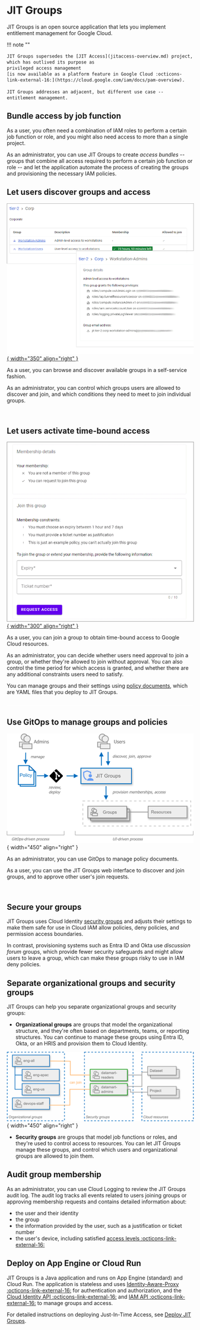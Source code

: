 # JIT Groups

JIT Groups is an open source application that lets you implement entitlement management 
for Google Cloud.

!!! note ""

    JIT Groups supersedes the [JIT Access](jitaccess-overview.md) project, which has outlived its purpose as
    privileged access management
    [is now available as a platform feature in Google Cloud :octicons-link-external-16:](https://cloud.google.com/iam/docs/pam-overview).

    JIT Groups addresses an adjacent, but different use case -- entitlement management. 

## Bundle access by job function

As a user, you often need a combination of IAM roles to perform a certain job function or role,
and you might also need access to more than a single project.

As an administrator, you can use JIT Groups to create _access bundles_ -- groups that combine all
access required to perform a certain job function or role -- and let the application automate the
process of creating the groups and provisioning the necessary IAM policies.

## Let users discover groups and access

[![Discover groups](images/jitgroups-discover.png){ width="350" align="right"  }](images/jitgroups-discover.png)

As a user, you can browse and discover available groups in a self-service fashion.

As an administrator, you can control which groups users are allowed to discover and join, 
and which conditions they need to meet to join individual groups.

<img src='images/pix.gif' style='width: 100%; height: 1px'>

## Let users activate time-bound access 

[![Request form](images/jitgroups-groupdetails.png){ width="300" align="right"  }](images/jitgroups-groupdetails.png)

As a user, you can join a group to obtain time-bound access to Google Cloud resources.

As an administrator, you can decide whether users need approval to join a group, or whether they're
allowed to join without approval. You can also control the time period for which access is granted, and whether
there are any additional constraints users need to satisfy.

You can manage groups and their settings using [policy documents](policy-reference.md),
which are YAML files that you deploy to JIT Groups.

<img src='images/pix.gif' style='width: 100%; height: 1px'>

## Use GitOps to manage groups and policies

![Group structure](images/process.svg){ width="450" align="right"  }

As an administrator, you can use GitOps to manage policy documents. 

As a user, you can use the JIT Groups web interface to discover and join groups, and to approve
other user's join requests.

<img src='images/pix.gif' style='width: 100%; height: 1px'>

## Secure your groups

JIT Groups uses Cloud Identity [security groups](https://support.google.com/a/answer/10607394) and adjusts 
their settings to make them safe for use in Cloud IAM allow policies, deny policies, and permission access boundaries.

In contrast, provisioning systems such as Entra ID and Okta use _discussion forum_ groups, which provide
fewer security safeguards and might allow users to leave a group, which can make these groups risky to use in
IAM deny policies.


## Separate organizational groups and security groups

JIT Groups can help you separate organizational groups and security groups:

+   **Organizational groups** are groups that model the organizational structure, and they're often based on 
    departments, teams, or reporting structures. You can continue to manage these groups using Entra ID, Okta, 
    or an HRIS and provision them to Cloud Identity.


![Group structure](images/group-structure.svg){ width="450" align="right"  }

+   **Security groups** are groups that model job functions or roles, and they're used to control access to 
    resources. You can let JIT Groups manage these groups, and control which users and organizational groups
    are allowed to join them.

## Audit group membership

As an administrator, you can use Cloud Logging to review the JIT Groups audit log. The audit log tracks all events
related to users joining groups or approving membership requests and contains detailed information about:

* the user and their identity
* the group
* the information provided by the user, such as a justification or ticket number
* the user's device, including satisfied [access levels :octicons-link-external-16:](https://cloud.google.com/access-context-manager/docs/manage-access-levels)

## Deploy on App Engine or Cloud Run

JIT Groups is a Java application and runs on App Engine (standard) and Cloud Run. The application
is stateless and uses [Identity-Aware-Proxy :octicons-link-external-16:](https://cloud.google.com/iap/docs/concepts-overview)
for authentication and authorization, and the [Cloud Identity API :octicons-link-external-16:](https://cloud.google.com/identity/docs/reference/rest) and
[IAM API :octicons-link-external-16:](https://cloud.google.com/iam/docs/reference/rest) to manage groups and access.

For detailed instructions on deploying Just-In-Time Access, see [Deploy JIT Groups](jitgroups-deploy.md).
